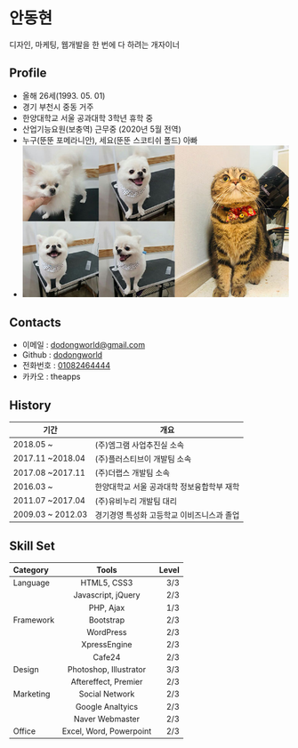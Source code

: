 
# 안동현
디자인, 마케팅, 웹개발을 한 번에 다 하려는 개자이너

## Profile

- 올해 26세(1993. 05. 01)
- 경기 부천시 중동 거주
- 한양대학교 서울 공과대학 3학년 휴학 중
- 산업기능요원(보충역) 근무중 (2020년 5월 전역)
- 누구(뚠뚠 포메라니안), 세요(뚠뚠 스코티쉬 폴드) 아빠
- ![WhoRU](/WhoRU.jpg)

## Contacts

- 이메일 : [dodongworld@gmail.com](mailto:dodongworld@gmail.com)
- Github : [dodongworld](https://github.com/dodongworld)
- 전화번호 : [01082464444](tel:01082464444)
- 카카오 : theapps

## History

기간 | 개요
--------- | ---------
2018.05 ~ | (주)엠그램 사업추진실 소속
2017.11 ~2018.04 | (주)플러스티브이 개발팀 소속
2017.08 ~2017.11 | (주)더랩스 개발팀 소속
2016.03 ~ | 한양대학교 서울 공과대학 정보융합학부 재학
2011.07 ~2017.04 | (주)유비누리 개발팀 대리
2009.03 ~ 2012.03 | 경기경영 특성화 고등학교 이비즈니스과 졸업

## Skill Set

| Category | Tools | Level |
| :-------- | :--------: | --------: |
| Language | HTML5, CSS3 | 3/3 |
|  | Javascript, jQuery | 2/3 |
|  | PHP, Ajax | 1/3 |
| Framework | Bootstrap | 2/3 |
|  | WordPress | 2/3 |
|  | XpressEngine | 2/3 |
|  | Cafe24 | 2/3 |
| Design | Photoshop, Illustrator | 3/3 |
|  | Aftereffect, Premier | 2/3 |
| Marketing | Social Network | 2/3 |
|  | Google Analtyics | 2/3 |
|  | Naver Webmaster | 2/3 |
| Office | Excel, Word, Powerpoint | 2/3 |
